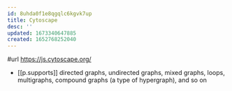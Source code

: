 ```yaml
---
id: 8uhda0f1e8qgqlc6kgvk7up
title: Cytoscape
desc: ''
updated: 1673340647885
created: 1652768252040
---
```




#url https://js.cytoscape.org/
- [[p.supports]] directed graphs, undirected graphs, mixed graphs, loops, multigraphs, compound graphs (a type of hypergraph), and so on

